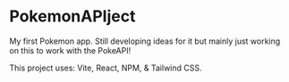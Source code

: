 # PokemonAPIject
My first Pokemon app. Still developing ideas for it but mainly just working on this to work with the PokeAPI!

This project uses: Vite, React, NPM, & Tailwind CSS.

